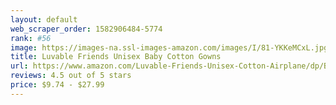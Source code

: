 ```yaml
---
layout: default 
﻿web_scraper_order: 1582906484-5774
rank: #56
image: https://images-na.ssl-images-amazon.com/images/I/81-YKKeMCxL.jpg
title: Luvable Friends Unisex Baby Cotton Gowns
url: https://www.amazon.com/Luvable-Friends-Unisex-Cotton-Airplane/dp/B07PV3J3RS/ref=zg_mw_fashion_56?_encoding=UTF8&psc=1&refRID=AZBY6YMEBY865ZWC08K7
reviews: 4.5 out of 5 stars
price: $9.74 - $27.99
---
```

